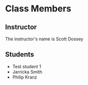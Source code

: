 # Class Members

## Instructor

The instructor's name is Scott Dossey

## Students

* Test student 1
* Jarricka Smith
* Philip Kranz